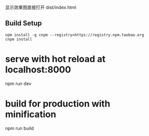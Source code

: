 
显示效果图直接打开 dist/index.html

## Build Setup

    npm install -g cnpm --registry=https://registry.npm.taobao.org
    cnpm install

# serve with hot reload at localhost:8000
npm run dev

# build for production with minification
npm run build
